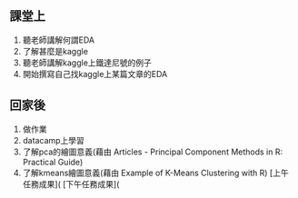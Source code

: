 ## 課堂上
1. 聽老師講解何謂EDA
2. 了解甚麼是kaggle
3. 聽老師講解kaggle上鐵達尼號的例子
4. 開始撰寫自己找kaggle上某篇文章的EDA
## 回家後
1. 做作業
2. datacamp上學習
3. 了解pca的繪圖意義(藉由 Articles - Principal Component Methods in R: Practical Guide)
4. 了解kmeans繪圖意義(藉由 Example of K-Means Clustering with R)
[上午任務成果](
[下午任務成果](

